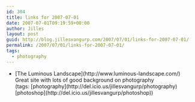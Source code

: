 ```yaml
---
id: 304
title: links for 2007-07-01
date: 2007-07-01T09:19:59+00:00
author: Jilles
layout: post
guid: http://blog.jillesvangurp.com/2007/07/01/links-for-2007-07-01/
permalink: /2007/07/01/links-for-2007-07-01/
tags:
  - photography
---
```

<ul class="delicious">
	<li>
		<div class="delicious-link">[The Luminous Landscape](http://www.luminous-landscape.com/)</div>
		<div class="delicious-extended">Great site with lots of good background on photography</div>
		<div class="delicious-tags">(tags: [photography](http://del.icio.us/jillesvangurp/photography) [photoshop](http://del.icio.us/jillesvangurp/photoshop))</div>
	</li>
</ul>
